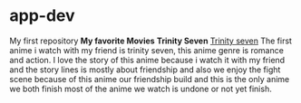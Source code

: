 # app-dev
My first repository
**My favorite Movies** 
 **Trinity Seven**
 [Trinity seven](https://upload.wikimedia.org/wikipedia/en/thumb/4/4b/Trinity_Seven_the_Movie_The_Eternal_Library_and_the_Alchemist_Girl.jpg/220px-Trinity_Seven_the_Movie_The_Eternal_Library_and_the_Alchemist_Girl.jpg)
 The first anime i watch with my friend is trinity seven, this anime genre is romance and action. I love the story of this anime because i watch it with my friend and the story lines is mostly about friendship and also we enjoy the fight scene because of this anime our friendship build and this is the only anime we both finish most of the anime we watch is undone or not yet finish.

